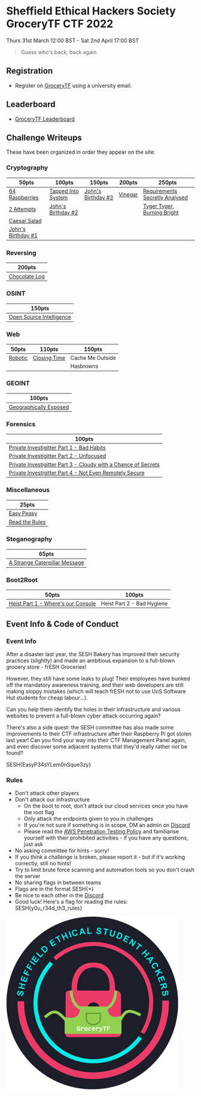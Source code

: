 # Sheffield Ethical Hackers Society GroceryTF CTF 2022
Thurs 31st March 12:00 BST - Sat 2nd April 17:00 BST

> Guess who's back, back again

## Registration
* Register on [GroceryTF](https://ctf.shefesh.com/) using a university email.

## Leaderboard 
* [GroceryTF Leaderboard](https://ctf.shefesh.com/scoreboard)

## Challenge Writeups
These have been organized in order they appear on the site:

### Cryptography
| 50pts | 100pts | 150pts | 200pts | 250pts |
| ----- | ------ | ------ | ------ | ------ |
| [64 Raspberries](Cryptography/64%20Raspberries) | [Tapped Into System](Cryptography/Tapped%20Into%20System) | [John's Birthday #3](Cryptography/John's%20Birthday%20%233) | [Vinegar](Cryptography/Vinegar) | [Requirements Secretly Analysed](Cryptography/Requirements%20Secretly%20Analysed) |
| [2 Attempts](Cryptography/2%20Attempts) | [John's Birthday #2](Cryptography/John's%20Birthday%20%232) | | | [Tyger Tyger, Burning Bright](Cryptography/Tyger%20Tyger%2C%20Burning%20Bright) |
| [Caesar Salad](Cryptography/Caesar%20Salad) |
| [John's Birthday #1](Cryptography/John's%20birthday%20%231) | 

### Reversing
| 200pts |
| ------ |
| [Chocolate Log](Reversing/Chocolate%20Log) |

### OSINT
| 150pts | 
| ------ |
| [Open Source Intelligence](OSINT/Open%20Source%20Intelligence) |

### Web
| 50pts | 110pts | 150pts |
| ----- | ------ | ------ |
| [Robotic](Web/Robotic) | [Closing Time](Web/Closing%20Time) | Cache Me Outside |
| | | Hasbrowns |

### GEOINT
| 100pts |
| ------ |
| [Geographically Exposed](GEOINT/Geographically%20Exposed) |

### Forensics
| 100pts |
| ------ |
| [Private Investigitter Part 1 - Bad Habits](Forensics/Private%20Investigitter%20Part%201%20-%20Bad%20Habits) |
| [Private Investigitter Part 2 - Unfocused](Forensics/Private%20Investigitter%20Part%202%20-%20Unfocused) |
| [Private Investigitter Part 3 - Cloudy with a Chance of Secrets](Forensics/Private%20Investigitter%20Part%203%20-%20Cloudy%20with%20a%20Chance%20of%20Secrets) |
| [Private Investigitter Part 4 - Not Even Remotely Secure](Forensics/Private%20Investigitter%20Part%204%20-%20Not%20Even%20Remotely%20Secure) |

### Miscellaneous
| 25pts |
| ----- |
| [Easy Peasy](Miscellaneous/Easy%20Peasy) |
| [Read the Rules](Miscellaneous/Read%20the%20Rules) |

### Steganography
| 65pts |
| ----- |
| [A Strange Caterpillar Message](Steganography/A%20Strange%20Caterpillar%20Message) |

### Boot2Root
| 50pts | 100pts |
| ----- | ------ |
| [Heist Part 1 - Where's our Console](Boot2Root/Heist%20Part%201%20-%20Where's%20our%20Console) | Heist Part 2 - Bad Hygiene |

## Event Info & Code of Conduct
### Event Info
After a disaster last year, the SESH Bakery has improved their security practices (slightly) and made an ambitious expansion to a full-blown grocery store - frESH Groceries!

However, they still have some leaks to plug! Their employees have bunked off the mandatory awareness training, and their web developers are still making sloppy mistakes (which will teach frESH not to use UoS Software Hut students for cheap labour...).

Can you help them identify the holes in their infrastructure and various websites to prevent a full-blown cyber attack occurring again?

There's also a side quest: the SESH committee has also made some improvements to their CTF infrastructure after their Raspberry Pi got stolen last year! Can you find your way into their CTF Management Panel again, and even discover some adjacent systems that they'd really rather not be found?

SESH{EasyP34sYLem0nSque3zy}

### Rules 
* Don't attack other players
* Don't attack our infrastructure
  * On the boot to root, don't attack our cloud services once you have the root flag
  * Only attack the endpoints given to you in challenges
  * If you're not sure if something is in scope, DM an admin on [Discord](https://discord.com/invite/PwuM5BxztC)
  * Please read the [AWS Penetration Testing Policy](https://aws.amazon.com/security/penetration-testing/) and familiarise yourself with their prohibited activities - if you have any questions, just ask
* No asking committee for hints - sorry!
* If you think a challenge is broken, please report it - but if it's working correctly, still no hints!
* Try to limit brute force scanning and automation tools so you don't crash the server
* No sharing flags in between teams
* Flags are in the format SESH{*}
* Be nice to each other in the [Discord](https://discord.com/invite/PwuM5BxztC)
* Good luck! Here's a flag for reading the rules: SESH{y0u_r34d_th3_rules}


![CTF_logo.png](CTF_logo.png)
